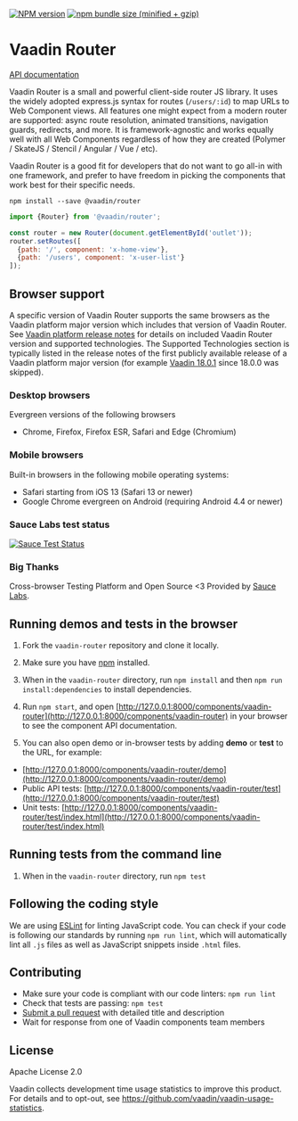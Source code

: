 [![NPM version](https://img.shields.io/npm/v/@vaadin/router.svg)](https://www.npmjs.com/package/@vaadin/router)
[![npm bundle size (minified + gzip)](https://img.shields.io/bundlephobia/minzip/@vaadin/router.svg)](https://bundlephobia.com/result?p=@vaadin/router)

# Vaadin Router

[API documentation](https://vaadin.github.io/router/)

Vaadin Router is a small and powerful client-side router JS library. It uses the widely adopted express.js syntax for routes (`/users/:id`) to map URLs to Web Component views. All features one might expect from a modern router are supported: async route resolution, animated transitions, navigation guards, redirects, and more. It is framework-agnostic and works equally well with all Web Components regardless of how they are created (Polymer / SkateJS / Stencil / Angular / Vue / etc).

Vaadin Router is a good fit for developers that do not want to go all-in with one framework, and prefer to have freedom in picking the components that work best for their specific needs.

```
npm install --save @vaadin/router
```

```javascript
import {Router} from '@vaadin/router';

const router = new Router(document.getElementById('outlet'));
router.setRoutes([
  {path: '/', component: 'x-home-view'},
  {path: '/users', component: 'x-user-list'}
]);
```

## Browser support

A specific version of Vaadin Router supports the same browsers as the Vaadin platform major version which includes that version of Vaadin Router.
See [Vaadin platform release notes](https://github.com/vaadin/platform/releases) for details on included Vaadin Router version and supported technologies.
The Supported Technologies section is typically listed in the release notes of the first publicly available release of a Vaadin platform major version
(for example [Vaadin 18.0.1](https://github.com/vaadin/platform/releases/tag/18.0.1) since 18.0.0 was skipped).

### Desktop browsers

Evergreen versions of the following browsers
- Chrome, Firefox, Firefox ESR, Safari and Edge (Chromium)

### Mobile browsers

Built-in browsers in the following mobile operating systems:
- Safari starting from iOS 13 (Safari 13 or newer)
- Google Chrome evergreen on Android (requiring Android 4.4 or newer)

### Sauce Labs test status

[![Sauce Test Status](https://saucelabs.com/browser-matrix/vaadin-router.svg)](https://saucelabs.com/u/vaadin-router)

### Big Thanks

Cross-browser Testing Platform and Open Source <3 Provided by [Sauce Labs](https://saucelabs.com).


## Running demos and tests in the browser

1. Fork the `vaadin-router` repository and clone it locally.

1. Make sure you have [npm](https://www.npmjs.com/) installed.

1. When in the `vaadin-router` directory, run `npm install` and then `npm run install:dependencies` to install dependencies.

1. Run `npm start`, and open [http://127.0.0.1:8000/components/vaadin-router](http://127.0.0.1:8000/components/vaadin-router) in your browser to see the component API documentation.

1. You can also open demo or in-browser tests by adding **demo** or **test** to the URL, for example:

  - [http://127.0.0.1:8000/components/vaadin-router/demo](http://127.0.0.1:8000/components/vaadin-router/demo)
  - Public API tests: [http://127.0.0.1:8000/components/vaadin-router/test](http://127.0.0.1:8000/components/vaadin-router/test)
  - Unit tests: [http://127.0.0.1:8000/components/vaadin-router/test/index.html](http://127.0.0.1:8000/components/vaadin-router/test/index.html)


## Running tests from the command line

1. When in the `vaadin-router` directory, run `npm test`


## Following the coding style

We are using [ESLint](http://eslint.org/) for linting JavaScript code. You can check if your code is following our standards by running `npm run lint`, which will automatically lint all `.js` files as well as JavaScript snippets inside `.html` files.


## Contributing

  - Make sure your code is compliant with our code linters: `npm run lint`
  - Check that tests are passing: `npm test`
  - [Submit a pull request](https://www.digitalocean.com/community/tutorials/how-to-create-a-pull-request-on-github) with detailed title and description
  - Wait for response from one of Vaadin components team members


## License

Apache License 2.0

Vaadin collects development time usage statistics to improve this product. For details and to opt-out, see https://github.com/vaadin/vaadin-usage-statistics.
